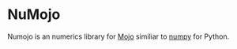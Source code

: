 # NuMojo

Numojo is an numerics library for [Mojo](https://www.modular.com/mojo) similiar to [numpy](https://numpy.org/) for Python.

